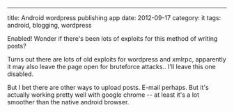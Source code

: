 ---
title: Android wordpress publishing app
date: 2012-09-17
category: it
tags: android, blogging, wordpress

Enabled! Wonder if there's been lots of exploits for this method of writing posts?

Turns out there are lots of old exploits for wordpress and xmlrpc, apparently it may also leave the page open for bruteforce attacks.. I'll leave this one disabled.

But I bet there are other ways to upload posts. E-mail perhaps. But it's actually working pretty well with google chrome -- at least it's a lot smoother than the native android browser.
